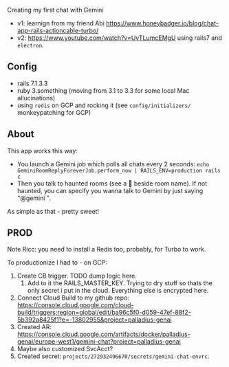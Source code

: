 
Creating my first chat with Gemini

* v1: learnign from my friend Abi
https://www.honeybadger.io/blog/chat-app-rails-actioncable-turbo/
 * v2: https://www.youtube.com/watch?v=UvTLumcEMgU using rails7 and `electron`.

## Config

* rails 7.1.3.3
* ruby 3.something (moving from 3.1 to 3.3 for some local Mac allucinations)
* using `redis` on GCP and rocking it (see `config/initializers/` monkeypatching for GCP)

## About

This app works this way:
* You launch a Gemini job which polls all chats every 2 seconds: `echo GeminiRoomReplyForeverJob.perform_now | RAILS_ENV=production rails c`
* Then you talk to haunted rooms (see a 👻 beside room name). If not haunted, you can specify you wanna talk to Gemini by just saying "@gemini <your question>".

As simple as that - pretty sweet!

## PROD

Note Ricc: you need to install a Redis too, probably, for Turbo to work.

To productionize I had to - on GCP:

1. Create CB trigger. TODO dump logic here.
     1. Add to it the RAILS_MASTER_KEY. Trying to dry stuff so thats the only secret i put in the cloud. Everything else is encrypted here.
2. Connect Cloud Build to my github repo: https://console.cloud.google.com/cloud-build/triggers;region=global/edit/ba96c5f0-d059-47ef-88f2-5b392a8425f1?e=-13802955&project=palladius-genai
3. Created AR: https://console.cloud.google.com/artifacts/docker/palladius-genai/europe-west1/gemini-chat?project=palladius-genai
4. Maybe also customized SvcAcct?
5. Created secret: `projects/272932496670/secrets/gemini-chat-envrc`.
